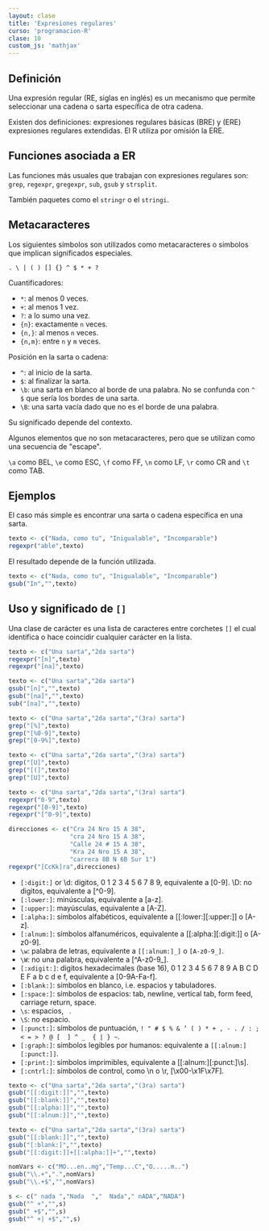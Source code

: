 ```yaml
---
layout: clase
title: 'Expresiones regulares'
curso: 'programacion-R'
clase: 10
custom_js: 'mathjax'
---
```


## Definición

Una expresión regular (RE, siglas en inglés) es un
mecanismo que permite seleccionar una cadena o sarta
específica de otra cadena.

Existen dos definiciones: expresiones regulares básicas (BRE) y
(ERE) expresiones regulares extendidas. El R utiliza por omisión
la ERE.

## Funciones asociada a ER

Las funciones más usuales que trabajan con expresiones regulares son:
`grep`, `regexpr`, `gregexpr`, `sub`, `gsub` y `strsplit`.

También paquetes como el `stringr` o el `stringi`.

## Metacaracteres

Los siguientes símbolos son utilizados como metacaracteres o
simbolos que implican significados especiales.

`. \ | ( ) [] {} ^ $ * + ?`

Cuantificadores:

- `*`: al menos 0 veces.
- `+`: al menos 1 vez.
- `?`: a lo sumo una vez.
- `{n}`: exactamente `n` veces.
- `{n,}`: al menos `n` veces.
- `{n,m}`: entre `n` y `m` veces.  

Posición en la sarta o cadena:

- `^`: al inicio de la sarta.
- `$`: al finalizar la sarta.
- `\b`: una sarta en blanco al borde de una palabra.
        No se confunda con `^ $` que sería los bordes de una sarta.
- `\B`: una sarta vacía dado que no es el borde de una palabra.


Su significado depende del contexto.

Algunos elementos que no son metacaracteres, pero que se
utilizan como una secuencia de "escape".

`\a` como BEL, `\e`  como ESC, `\f` como FF, `\n` como LF,
`\r` como CR and `\t` como TAB.

## Ejemplos

El caso más simple es encontrar una sarta o cadena específica
en una sarta.


```r
texto <- c("Nada, como tu", "Inigualable", "Incomparable")
regexpr("able",texto)
```

El resultado depende de la función utilizada.


```r
texto <- c("Nada, como tu", "Inigualable", "Incomparable")
gsub("In","",texto)
```

## Uso y significado de `[]`

Una clase de carácter es una lista de caracteres entre
corchetes `[]` el cual identifica o hace coincidir cualquier
carácter en la lista.

```r
texto <- c("Una sarta","2da sarta")
regexpr("[n]",texto)
regexpr("[na]",texto)
```

```r
texto <- c("Una sarta","2da sarta")
gsub("[n]","",texto)
gsub("[na]","",texto)
sub("[na]","",texto)
```


```r
texto <- c("Una sarta","2da sarta","(3ra) sarta")
grep("[%]",texto)
grep("[%0-9]",texto)
grep("[0-9%]",texto)
```


```r
texto <- c("Una sarta","2da sarta","(3ra) sarta")
grep("[U]",texto)
grep("[(]",texto)
grep("[U]",texto)
```


```r
texto <- c("Una sarta","2da sarta","(3ra) sarta")
regexpr("0-9",texto)
regexpr("[0-9]",texto)
regexpr("[^0-9]",texto)
```

```r
direcciones <- c("Cra 24 Nro 15 A 38",
                 "cra 24 Nro 15 A 38",
                 "Calle 24 # 15 A 38",
                 "Kra 24 Nro 15 A 38",
                 "carrera 8B N 6B Sur 1")
regexpr("[CcKk]ra",direcciones)
```

- `[:digit:]` or \d: digitos, 0 1 2 3 4 5 6 7 8 9, equivalente a [0-9].
\D: no digitos, equivalente a [^0-9].
- `[:lower:]`: minúsculas, equivalente a [a-z].
- `[:upper:]`: mayúsculas, equivalente a [A-Z].
- `[:alpha:]`: símbolos alfabéticos, equivalente a [[:lower:][:upper:]] o [A-z].
- `[:alnum:]`: símbolos alfanuméricos, equivalente a [[:alpha:][:digit:]] o [A-z0-9].
- `\w`: palabra de letras, equivalente a `[[:alnum:]_]` o `[A-z0-9_]`.
- `\W`: no una palabra, equivalente a [^A-z0-9_].
- `[:xdigit:]`: digitos hexadecimales  (base 16), 0 1 2 3 4 5 6 7 8 9 A B C D E F a b c d e f, equivalente a [0-9A-Fa-f].
- `[:blank:]`: símbolos en blanco, i.e. espacios y tabuladores.
- `[:space:]`: símbolos de espacios: tab, newline, vertical tab, form feed, carriage return, space.
- `\s`: espacios, ` `.
- `\S`: no espacio.
- `[:punct:]`: símbolos de puntuación, `! " # $ % & ’ ( ) * + , - . / : ; < = > ? @ [  ] ^ _  { | } ~`.
- `[:graph:]`: símbolos legibles por humanos: equivalente a `[[:alnum:][:punct:]]`.
- `[:print:]`: símbolos imprimibles, equivalente a [[:alnum:][:punct:]\\s].
- `[:cntrl:]`: símbolos de control, como \n o \r, [\x00-\x1F\x7F].


```r
texto <- c("Una sarta","2da sarta","(3ra) sarta")
gsub("[[:digit:]]","",texto)
gsub("[[:blank:]]","",texto)
gsub("[[:alpha:]]","",texto)
gsub("[[:alnum:]]","",texto)
```


```r
texto <- c("Una sarta","2da sarta","(3ra) sarta")
gsub("[[:blank:]]","",texto)
gsub("[:blank:]","",texto)
gsub("[[:digit:]]+[[:alpha:]]+","",texto)
```

```r
nomVars <- c("MO...en..mg","Temp...C","O.....m..")
gsub("\\.+",".",nomVars)
gsub("\\.+$","",nomVars)
```

```r
s <- c(" nada ","Nada  ","  Nada"," nADA","NADA")
gsub("^ +","",s)
gsub(" +$","",s)
gsub("^ +| +$","",s)
```
